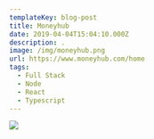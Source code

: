 ```yaml
---
templateKey: blog-post
title: Moneyhub
date: 2019-04-04T15:04:10.000Z
description: . 
image: /img/moneyhub.png
url: https://www.moneyhub.com/home
tags:
  - Full Stack
  - Node
  - React
  - Typescript
---
```

![](/img/moneyhub.png)
